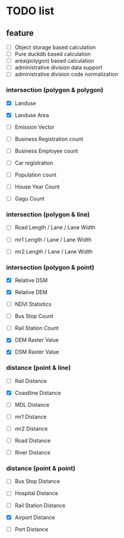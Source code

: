 # TODO list

## feature
- [ ] Object storage based calculation
- [ ] Pure duckdb based calculation
- [ ] area(polygon) based calculation
- [ ] administrative division data support
- [ ] administrative division code normalization

### intersection (polygon & polygon)
- [x] Landuse
- [x] Landuse Area
- [ ] Emission Vector
- [ ] Business Registration count
- [ ] Business Employee count
- [ ] Car registration
- [ ] Population count
- [ ] House Year Count
- [ ] Gagu Count


### intersection (polygon & line)
- [ ] Road Length / Lane / Lane Width
- [ ] mr1 Length / Lane / Lane Width
- [ ] mr2 Length / Lane / Lane Width


### intersection (polygon & point)
- [x] Relative DSM
- [x] Relative DEM
- [ ] NDVI Statistics
- [ ] Bus Stop Count
- [ ] Rail Station Count
- [x] DEM Raster Value
- [x] DSM Raster Value


### distance (point & line)
- [ ] Rail Distance
- [x] Coastline Distance
- [ ] MDL Distance
- [ ] mr1 Distance
- [ ] mr2 Distance
- [ ] Road Distance
- [ ] River Distance


### distance (point & point)
- [ ] Bus Stop Distance
- [ ] Hospital Distance
- [ ] Rail Station Distance
- [x] Airport Distance
- [ ] Port Distance

